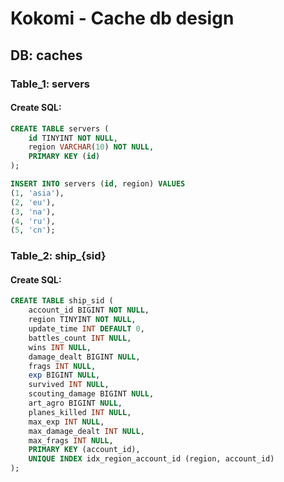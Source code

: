# Kokomi - Cache db design

## DB: caches

### Table_1: servers

#### Create SQL:
```sql
CREATE TABLE servers (
    id TINYINT NOT NULL,
    region VARCHAR(10) NOT NULL,
    PRIMARY KEY (id)
);

INSERT INTO servers (id, region) VALUES
(1, 'asia'),
(2, 'eu'),
(3, 'na'),
(4, 'ru'),
(5, 'cn');
```

### Table_2: ship_{sid}

#### Create SQL:
```sql
CREATE TABLE ship_sid (
    account_id BIGINT NOT NULL,
    region TINYINT NOT NULL,
    update_time INT DEFAULT 0,
    battles_count INT NULL,
    wins INT NULL,
    damage_dealt BIGINT NULL,
    frags INT NULL,
    exp BIGINT NULL,
    survived INT NULL,
    scouting_damage BIGINT NULL,
    art_agro BIGINT NULL,
    planes_killed INT NULL,
    max_exp INT NULL,
    max_damage_dealt INT NULL,
    max_frags INT NULL,
    PRIMARY KEY (account_id),
    UNIQUE INDEX idx_region_account_id (region, account_id)
);
```